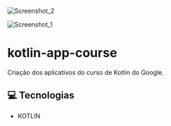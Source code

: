 ![Screenshot_2](https://user-images.githubusercontent.com/112107085/219934247-f751b063-b370-40c8-b4ef-f6d41eb4b0cc.png)

![Screenshot_1](https://user-images.githubusercontent.com/112107085/219931381-4ed1249a-f5bd-43f0-82c1-b65288f015e7.png)


# kotlin-app-course

Criação dos aplicativos do curso de Kotlin do Google.

## 💻 Tecnologias
- KOTLIN


